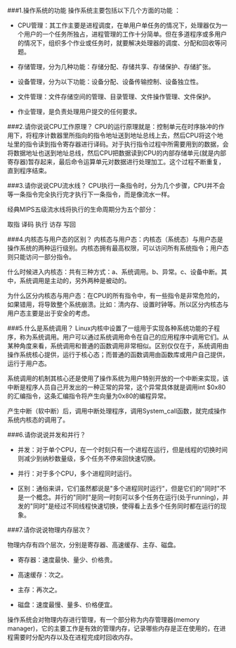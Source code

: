 ###1.操作系统的功能
操作系统主要包括以下几个方面的功能 ：

- CPU管理：其工作主要是进程调度，在单用户单任务的情况下，处理器仅为一个用户的一个任务所独占，进程管理的工作十分简单。但在多道程序或多用户的情况下，组织多个作业或任务时，就要解决处理器的调度、分配和回收等问题。

- 存储管理，分为几种功能：存储分配、存储共享、存储保护、存储扩张。

- 设备管理，分为以下功能：设备分配、设备传输控制、设备独立性。

- 文件管理：文件存储空间的管理、目录管理、文件操作管理、文件保护。

- 作业管理，是负责处理用户提交的任何要求。

###2.请你说说CPU工作原理？
CPU的运行原理就是：控制单元在时序脉冲的作用下，将程序计数器里所指向的指令地址送到地址总线上去，然后CPU将这个地址里的指令读到指令寄存器进行译码。对于执行指令过程中所需要用到的数据，会将数据地址也送到地址总线，然后CPU把数据读到CPU的内部存储单元(就是内部寄存器)暂存起来，最后命令运算单元对数据进行处理加工。这个过程不断重复，直到程序结束。

###3.请你说说CPU流水线？
CPU执行一条指令时，分为几个步骤，CPU并不会等一条指令完全执行完才执行下一条指令，而是像流水一样。

经典MIPS五级流水线将执行的生命周期分为五个部分：

取指
译码
执行
访存
写回

###4.内核态与用户态的区别？
内核态与用户态：内核态（系统态）与用户态是操作系统的两种运行级别。内核态拥有最高权限，可以访问所有系统指令；用户态则只能访问一部分指令。

什么时候进入内核态：共有三种方式：a、系统调用。b、异常。c、设备中断。其中，系统调用是主动的，另外两种是被动的。

为什么区分内核态与用户态：在CPU的所有指令中，有一些指令是非常危险的，如果错用，将导致整个系统崩溃。比如：清内存、设置时钟等。所以区分内核态与用户态主要是出于安全的考虑。

###5.什么是系统调用？
Linux内核中设置了一组用于实现各种系统功能的子程序，称为系统调用。用户可以通过系统调用命令在自己的应用程序中调用它们。从某种角度来看，系统调用和普通的函数调用非常相似。区别仅仅在于，系统调用由操作系统核心提供，运行于核心态；而普通的函数调用由函数库或用户自己提供，运行于用户态。

系统调用的机制其核心还是使用了操作系统为用户特别开放的一个中断来实现，该中断是程序人员自己开发出的一种正常的异常，这个异常具体就是调用int $0x80的汇编指令，这条汇编指令将产生向量为0x80的编程异常。

产生中断（软中断）后，调用中断处理程序，调用System_call函数，就完成操作系统内核态的调用了。

###6.请你说说并发和并行？
- 并发：对于单个CPU，在一个时刻只有一个进程在运行，但是线程的切换时间则减少到纳秒数量级，多个任务不停来回快速切换。

- 并行：对于多个CPU，多个进程同时运行。

- 区别：通俗来讲，它们虽然都说是"多个进程同时运行"，但是它们的"同时"不是一个概念。并行的"同时"是同一时刻可以多个任务在运行(处于running)，并发的"同时"是经过不同线程快速切换，使得看上去多个任务同时都在运行的现象。

###7.请你说说物理内存层次？

物理内存有四个层次，分别是寄存器、高速缓存、主存、磁盘。

- 寄存器：速度最快、量少、价格贵。

- 高速缓存：次之。

- 主存：再次之。

- 磁盘：速度最慢、量多、价格便宜。

操作系统会对物理内存进行管理，有一个部分称为内存管理器(memory manager)，它的主要工作是有效的管理内存，记录哪些内存是正在使用的，在进程需要时分配内存以及在进程完成时回收内存。